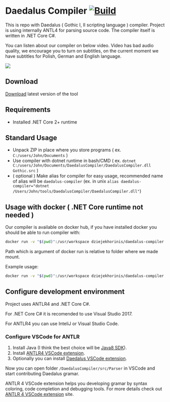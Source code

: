 # Daedalus Compiler  [![Build](https://circleci.com/gh/dzieje-khorinis/DaedalusCompiler.png)](https://github.com/dzieje-khorinis/DaedalusCompiler)
This is repo with Daedalus ( Gothic I, II scripting language ) compiler.
Project is using internally ANTL4 for parsing source code.
The compiler itself is written in .NET Core C#.

You can listen about our compiler on below video. Video has bad audio quality, we encourage you to turn on subtitles, on the current moment we have subtitles for Polish, German and English language.

[![](screen_it_days.jpg)](http://www.youtube.com/watch?v=naPydcbJezw)
## Download
[Download](https://github.com/dzieje-khorinis/DaedalusCompiler/releases/latest) latest version of the tool
## Requirements
* Installed .NET Core 2+ runtime
## Standard Usage
* Unpack ZIP in place where you store programs ( ex. `C:/users/John/Documents` )
* Use compiler with dotnet runtime in bash/CMD ( ex. `dotnet C:/users/John/Documents/DaedalusCompiler/DaedalusCompiler.dll Gothic.src` )
* ( optional ) Make alias for compiler for easy usage, recommended name of alias will be `daedalus-compiler` (ex. in unix `alias daedalus-compiler="dotnet /Users/John/tools/DaedalusCompiler/DaedalusCompiler.dll"`)
## Usage with docker ( .NET Core runtime not needed )
Our compiler is available on docker hub, if you have installed docker you should be able to run compiler with:
```sh
docker run -v "$(pwd)":/usr/workspace dziejekhorinis/daedalus-compiler <path-to-gothic-src>
```
Path which is argument of docker run is relative to folder where we made mount.

Example usage:
```sh
docker run -v "$(pwd)":/usr/workspace dziejekhorinis/daedalus-compiler ./Gothic.src
```
## Configure development environment
Project uses ANTLR4 and .NET Core C#. 

For .NET Core C# it is recomended to use Visual Studio 2017.

For ANTLR4 you can use InteliJ or Visual Studio Code.

### Configure VSCode for ANTLR
1. Install Java (I think the best choice will be [Java8 SDK](http://www.oracle.com/technetwork/java/javase/downloads/jdk8-downloads-2133151.html)).
2. Install [ANTLR4 VSCode extension](https://marketplace.visualstudio.com/items?itemName=mike-lischke.vscode-antlr4).
3. Optionally you can install [Daedalus VSCode extension](https://marketplace.visualstudio.com/items?itemName=szymonzak.daedalus).

Now you can open folder `/DaedalusCompiler/src/Parser` in VSCode and start contributing Daedalus gramar. 

ANTLR 4 VSCode extension helps you developing gramar by syntax coloring, code completion and debugging tools. For more details check out [ANTLR 4 VSCode extension](https://marketplace.visualstudio.com/items?itemName=mike-lischke.vscode-antlr4) site.
